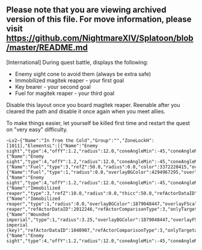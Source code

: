 ## Please note that you are viewing archived version of this file. For move information, please visit https://github.com/NightmareXIV/Splatoon/blob/master/README.md


[International] During quest battle, displays the following:
- Enemy sight cone to avoid them (always be extra safe)
- Immobilized magitek reaper - your first goal
- Key bearer - your second goal
- Fuel for magitek reaper - your third goal

Disable this layout once you board magitek reaper. Reenable after you cleared the path and disable it once again when you meet allies.

To make things easier, let yourself be killed first time and restart the quest on "very easy" difficulty.
```
~Lv2~{"Name":"In from the Cold","Group":"","ZoneLockH":[1011],"ElementsL":[{"Name":"Enemy sight","type":4,"offY":1.2,"radius":12.0,"coneAngleMin":-45,"coneAngleMax":45,"color":3355508731,"refActorNPCNameID":10905,"FillStep":10.0,"refActorComparisonType":6,"includeRotation":true,"onlyTargetable":true,"Filled":true},{"Name":"Enemy sight","type":4,"offY":1.2,"radius":12.0,"coneAngleMin":-45,"coneAngleMax":45,"color":3355506687,"refActorNPCNameID":10911,"FillStep":10.0,"refActorComparisonType":6,"includeRotation":true,"onlyTargetable":true,"Filled":true},{"Name":"Fuel","type":3,"refZ":50.0,"radius":0.0,"color":3372220415,"overlayBGColor":4294967295,"overlayTextColor":4278190335,"overlayFScale":2.0,"thicc":20.0,"overlayText":"FUEL","refActorDataID":2012829,"refActorComparisonType":3,"onlyTargetable":true},{"Name":"Fuel","type":1,"radius":0.0,"overlayBGColor":4294967295,"overlayTextColor":4278190335,"overlayFScale":2.0,"overlayText":"FUEL","refActorDataID":2012829,"refActorComparisonType":3,"onlyTargetable":true},{"Name":"Enemy sight","type":4,"offY":1.2,"radius":12.0,"coneAngleMin":-45,"coneAngleMax":45,"color":3355506687,"refActorNPCNameID":10908,"FillStep":10.0,"refActorComparisonType":6,"includeRotation":true,"onlyTargetable":true,"Filled":true},{"Name":"Immobilized reaper","type":3,"refZ":10.0,"radius":0.0,"thicc":50.0,"refActorDataID":2012246,"refActorComparisonType":3,"onlyTargetable":true},{"Name":"Immobilized reaper","type":1,"radius":0.0,"overlayBGColor":1879048447,"overlayFScale":2.0,"thicc":0.0,"overlayText":"Immobilized reaper","refActorDataID":2012246,"refActorComparisonType":3,"onlyTargetable":true},{"Name":"Wounded imperial","type":1,"radius":3.25,"overlayBGColor":1879048447,"overlayFScale":1.42,"thicc":5.0,"overlayText":"Wounded imperial (key)","refActorDataID":1040907,"refActorComparisonType":3,"onlyTargetable":true},{"Name":"Enemy sight","type":4,"offY":1.2,"radius":12.0,"coneAngleMin":-45,"coneAngleMax":45,"color":3355506687,"refActorNPCNameID":10906,"FillStep":10.0,"refActorComparisonType":6,"includeRotation":true,"onlyTargetable":true,"Filled":true}]}
```
